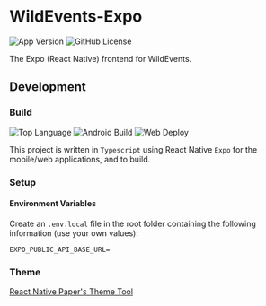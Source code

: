 # WildEvents-Expo
![App Version](https://img.shields.io/badge/dynamic/json?url=https%3A%2F%2Fraw.githubusercontent.com%2FHenryDeLange%2FWildEvents-Expo%2Fmain%2Fapp.json&query=expo.version&label=version)
![GitHub License](https://img.shields.io/github/license/HenryDeLange/WildEvents-Expo)

The Expo (React Native) frontend for WildEvents.

## Development

### Build
![Top Language](https://img.shields.io/github/languages/top/HenryDeLange/WildEvents-Expo)
![Android Build](https://img.shields.io/github/actions/workflow/status/HenryDeLange/WildEvents-Expo/expo-build-android.yml?label=android%20build)
![Web Deploy](https://img.shields.io/github/actions/workflow/status/HenryDeLange/WildEvents-Expo/azure-static-web-apps-purple-meadow-005da3c0f.yml?label=web%20deploy)

This project is written in `Typescript` using React Native `Expo` for the mobile/web applications, and to build.

### Setup

#### Environment Variables
Create an `.env.local` file in the root folder containing the following information (use your own values):

```properties
EXPO_PUBLIC_API_BASE_URL=
```

### Theme
[React Native Paper's Theme Tool](https://callstack.github.io/react-native-paper/docs/guides/theming/#creating-dynamic-theme-colors)

